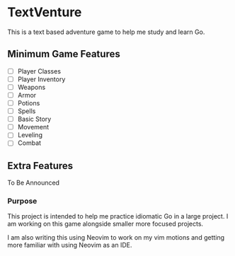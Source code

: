 # TextVenture
This is a text based adventure game to help me study and learn Go.

## Minimum Game Features
- [ ] Player Classes
- [ ] Player Inventory 
- [ ] Weapons
- [ ] Armor
- [ ] Potions
- [ ] Spells
- [ ] Basic Story
- [ ] Movement
- [ ] Leveling
- [ ] Combat

## Extra Features
To Be Announced

### Purpose
This project is intended to help me practice idiomatic Go in a large project. I am working on this game alongside smaller more focused projects.

I am also writing this using Neovim to work on my vim motions and getting more familiar with using Neovim as an IDE.
